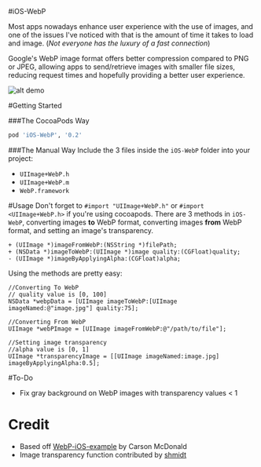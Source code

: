 #iOS-WebP

Most apps nowadays enhance user experience with the use of images, and one of the issues I've noticed with that is the amount of time it takes to load and image. (_Not everyone has the luxury of a fast connection_)

Google's WebP image format offers better compression compared to PNG or JPEG, allowing apps to send/retrieve images with smaller file sizes, reducing request times and hopefully providing a better user experience.

![alt demo](http://i.imgur.com/V4fBG1h.png "Demo Screenshot")

#Getting Started

###The CocoaPods Way
```ruby
pod 'iOS-WebP', '0.2'
```

###The Manual Way
Include the 3 files inside the `iOS-WebP` folder into your project:
* `UIImage+WebP.h`
* `UIImage+WebP.m`
* `WebP.framework`

#Usage
Don't forget to `#import "UIImage+WebP.h"` or `#import <UIImage+WebP.h>` if you're using cocoapods.
There are 3 methods in `iOS-WebP`, converting images __to__ WebP format, converting images __from__ WebP format, and setting an image's transparency.
```objc
+ (UIImage *)imageFromWebP:(NSString *)filePath;
+ (NSData *)imageToWebP:(UIImage *)image quality:(CGFloat)quality;
- (UIImage *)imageByApplyingAlpha:(CGFloat)alpha;
```

Using the methods are pretty easy:

```objc
//Converting To WebP
// quality value is [0, 100]
NSData *webpData = [UIImage imageToWebP:[UIImage imageNamed:@"image.jpg"] quality:75];

//Converting From WebP
UIImage *webPImage = [UIImage imageFromWebP:@"/path/to/file"];

//Setting image transparency
//alpha value is [0, 1]
UIImage *transparencyImage = [[UIImage imageNamed:image.jpg] imageByApplyingAlpha:0.5];
```

#To-Do
* Fix gray background on WebP images with transparency values < 1

Credit
========
* Based off [WebP-iOS-example](https://github.com/carsonmcdonald/WebP-iOS-example "WebP-iOS-example") by Carson McDonald
* Image transparency function contributed by [shmidt](https://github.com/shmidt)
